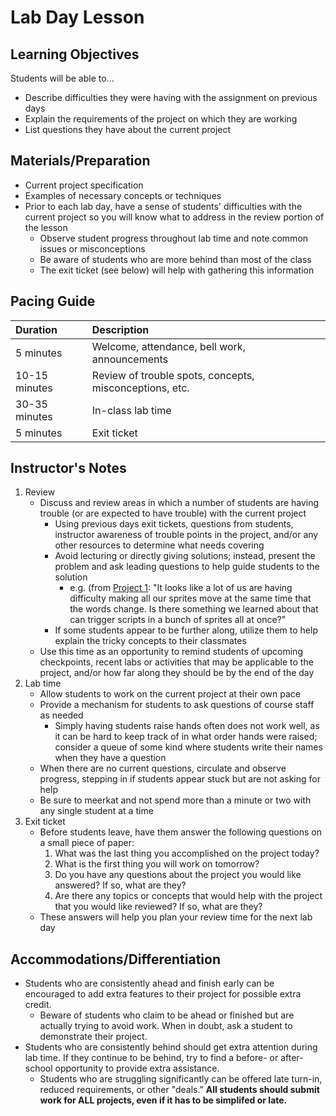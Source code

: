 # Lab Day Lesson

## Learning Objectives

Students will be able to...

* Describe difficulties they were having with the assignment on previous days
* Explain the requirements of the project on which they are working
* List questions they have about the current project

## Materials/Preparation

* Current project specification
* Examples of necessary concepts or techniques
* Prior to each lab day, have a sense of students' difficulties with the current project so you will know what to address in the review portion of the lesson
  * Observe student progress throughout lab time and note common issues or misconceptions
  * Be aware of students who are more behind than most of the class
  * The exit ticket \(see below\) will help with gathering this information

## Pacing Guide

| Duration | Description |
| :--- | :--- |
| 5 minutes | Welcome, attendance, bell work, announcements |
| 10-15 minutes | Review of trouble spots, concepts, misconceptions, etc. |
| 30-35 minutes | In-class lab time |
| 5 minutes | Exit ticket |

## Instructor's Notes

1. Review
   * Discuss and review areas in which a number of students are having trouble \(or are expected to have trouble\) with the current project
     * Using previous days exit tickets, questions from students, instructor awareness of trouble points in the project, and/or any other resources to determine what needs covering
     * Avoid lecturing or directly giving solutions; instead, present the problem and ask leading questions to help guide students to the solution
       * e.g. \(from [Project 1](unit_1/lesson_15/project_1.md): "It looks like a lot of us are having difficulty making all our sprites move at the same time that the words change.  Is there something we learned about that can trigger scripts in a bunch of sprites all at once?"
     * If some students appear to be further along, utilize them to help explain the tricky concepts to their classmates
   * Use this time as an opportunity to remind students of upcoming checkpoints, recent labs or activities that may be applicable to the project, and/or how far along they should be by the end of the day
2. Lab time
   * Allow students to work on the current project at their own pace
   * Provide a mechanism for students to ask questions of course staff as needed
     * Simply having students raise hands often does not work well, as it can be hard to keep track of in what order hands were raised; consider a queue of some kind where students write their names when they have a question
   * When there are no current questions, circulate and observe progress, stepping in if students appear stuck but are not asking for help
   * Be sure to meerkat and not spend more than a minute or two with any single student at a time
3. Exit ticket
   * Before students leave, have them answer the following questions on a small piece of paper:
     1. What was the last thing you accomplished on the project today?
     2. What is the first thing you will work on tomorrow?
     3. Do you have any questions about the project you would like answered? If so, what are they?
     4. Are there any topics or concepts that would help with the project that you would like reviewed? If so, what are they?
   * These answers will help you plan your review time for the next lab day

## Accommodations/Differentiation

* Students who are consistently ahead and finish early can be encouraged to add extra features to their project for possible extra credit.
  * Beware of students who claim to be ahead or finished but are actually trying to avoid work.  When in doubt, ask a student to demonstrate their project.
* Students who are consistently behind should get extra attention during lab time.  If they continue to be behind, try to find a before- or after-school opportunity to provide extra assistance.
  * Students who are struggling significantly can be offered late turn-in, reduced requirements, or other "deals."  **All students should submit work for ALL projects, even if it has to be simplifed or late.**

